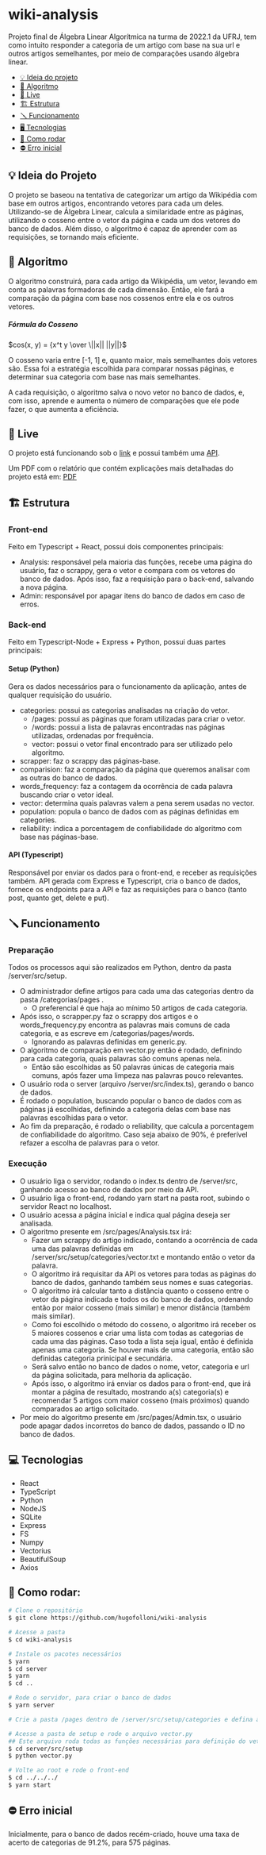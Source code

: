 # wiki-analysis
Projeto final de Álgebra Linear Algorítmica na turma de 2022.1 da UFRJ, tem como intuito responder a categoria de um artigo com base na sua url e outros artigos semelhantes, por meio de comparações usando álgebra linear. 

- [💡 Ideia do projeto](#ideia-do-projeto)
- [🧮 Algoritmo](#algoritmo)
- [🔴 Live](#live)
- [🏗️ Estrutura](#estrutura)
- [🪛 Funcionamento](#funcionamento)
- [🖥️ Tecnologias](#tecnologias)
- [📓 Como rodar](#como-rodar)
- [⛔ Erro inicial](#erro-inicial)


## 💡 Ideia do Projeto
O projeto se baseou na tentativa de categorizar um artigo da Wikipédia com base em outros artigos, encontrando vetores para cada um deles. Utilizando-se de Álgebra Linear, calcula a similaridade entre as páginas, utilizando o cosseno entre o vetor da página e cada um dos vetores do banco de dados. Além disso, o algoritmo é capaz de aprender com as requisições, se tornando mais eficiente.

## 🧮 Algoritmo 

O algoritmo construirá, para cada artigo da Wikipédia, um vetor, levando em conta as palavras formadoras de cada dimensão. Então, ele fará a comparação da página com base nos cossenos entre ela e os outros vetores.

##### Fórmula do Cosseno 
$cos(x, y) = {x^t y \over \||x|| ||y||}$


O cosseno varia entre [-1, 1] e, quanto maior, mais semelhantes dois vetores são. Essa foi a estratégia escolhida para comparar nossas páginas, e determinar sua categoria com base nas mais semelhantes.

A cada requisição, o algoritmo salva o novo vetor no banco de dados, e, com isso, aprende e aumenta o número de comparações que ele pode fazer, o que aumenta a eficiência.

## 🔴 Live 
O projeto está funcionando sob o [link](https://wiki-analysis.netlify.app/) e possui também uma [API](https://wiki-analysis-ala.herokuapp.com/api/).

Um PDF com o relatório que contém explicações mais detalhadas do projeto está em: [PDF](https://github.com/hugofolloni/wiki-analysis/blob/master/public/relatório.pdf)


## 🏗️ Estrutura 
### Front-end 
Feito em Typescript + React, possui dois componentes principais:
- Analysis: responsável pela maioria das funções, recebe uma página do usuário, faz o scrappy, gera o vetor e compara com os vetores do banco de dados. Após isso, faz a requisição para o back-end, salvando a nova página.
- Admin: responsável por apagar itens do banco de dados em caso de erros.
### Back-end
Feito em Typescript-Node + Express + Python, possui duas partes principais:
#### Setup (Python)
Gera os dados necessários para o funcionamento da aplicação, antes de qualquer requisição do usuário.
- categories: possui as categorias analisadas na criação do vetor.
    - /pages: possui as páginas que foram utilizadas para criar o vetor.
    - /words: possui a lista de palavras encontradas nas páginas utilizadas, ordenadas por frequência.
    - vector: possui o vetor final encontrado para ser utilizado pelo algoritmo.
- scrapper: faz o scrappy das páginas-base.
- comparision: faz a comparação da página que queremos analisar com as outras do banco de dados.
- words_frequency: faz a contagem da ocorrência de cada palavra buscando criar o vetor ideal.
- vector: determina quais palavras valem a pena serem usadas no vector.
- population: popula o banco de dados com as páginas definidas em categories.
- reliability: indica a porcentagem de confiabilidade do algoritmo com base nas páginas-base.
#### API (Typescript)
Responsável por enviar os dados para o front-end, e receber as requisições também.
API gerada com Express e Typescript, cria o banco de dados, fornece os endpoints para a API e faz as requisições para o banco (tanto post, quanto get, delete e put).

## 🪛 Funcionamento
### Preparação
Todos os processos aqui são realizados em Python, dentro da pasta /server/src/setup.
- O administrador define artigos para cada uma das categorias dentro da pasta /categorias/pages  .
    - O preferencial é que haja ao mínimo 50 artigos de cada categoria.
- Após isso, o scrapper.py faz o scrappy dos artigos e o words_frequency.py encontra as palavras mais comuns de cada categoria, e as escreve em /categorias/pages/words.
    - Ignorando as palavras definidas em generic.py.
- O algoritmo de comparação em vector.py então é rodado, definindo para cada categoria, quais palavras são comuns apenas nela.
    - Então são escolhidas as 50 palavras únicas de categoria mais comuns, após fazer uma limpeza nas palavras pouco relevantes.
- O usuário roda o server (arquivo /server/src/index.ts), gerando o banco de dados.
- É rodado o population, buscando popular o banco de dados com as páginas já escolhidas, definindo a categoria delas com base nas palavras escolhidas para o vetor.
- Ao fim da preparação, é rodado o reliability, que calcula a porcentagem de confiabilidade do algoritmo. Caso seja abaixo de 90%, é preferível refazer a escolha de palavras para o vetor.

### Execução
- O usuário liga o servidor, rodando o index.ts dentro de /server/src, ganhando acesso ao banco de dados por meio da API.
- O usuário liga o front-end, rodando yarn start na pasta root, subindo o servidor React no localhost.
- O usuário acessa a página inicial e indica qual página deseja ser analisada.
- O algoritmo presente em /src/pages/Analysis.tsx irá:
    - Fazer um scrappy do artigo indicado, contando a ocorrência de cada uma das palavras definidas em /server/src/setup/categories/vector.txt e montando então o vetor da palavra.
    - O algoritmo irá requisitar da API os vetores para todas as páginas do banco de dados, ganhando também seus nomes e suas categorias.
    - O algoritmo irá calcular tanto a distância quanto o cosseno entre o vetor da página indicada e todos os do banco de dados, ordenando então por maior cosseno (mais similar) e menor distância (também mais similar).
    - Como foi escolhido o método do cosseno, o algoritmo irá receber os 5 maiores cossenos e criar uma lista com todas as categorias de cada uma das páginas. Caso toda a lista seja igual, então é definida apenas uma categoria. Se houver mais de uma categoria, então são definidas categoria prinicipal e secundária.
    - Será salvo então no banco de dados o nome, vetor, categoria e url da página solicitada, para melhoria da aplicação.
    - Após isso, o algoritmo irá enviar os dados para o front-end, que irá montar a página de resultado, mostrando a(s) categoria(s) e recomendar 5 artigos com maior cosseno (mais próximos) quando comparados ao artigo solicitado.
- Por meio do algoritmo presente em /src/pages/Admin.tsx, o usuário pode apagar dados incorretos do banco de dados, passando o ID no banco de dados.

## 💻 Tecnologias
- React
- TypeScript
- Python
- NodeJS
- SQLite
- Express
- FS
- Numpy
- Vectorius
- BeautifulSoup
- Axios


## 📓 Como rodar:
```bash
# Clone o repositório 
$ git clone https://github.com/hugofolloni/wiki-analysis

# Acesse a pasta
$ cd wiki-analysis

# Instale os pacotes necessários
$ yarn
$ cd server 
$ yarn 
$ cd ..

# Rode o servidor, para criar o banco de dados
$ yarn server

# Crie a pasta /pages dentro de /server/src/setup/categories e defina as páginas que o algoritmo utilizará para aprender

# Acesse a pasta de setup e rode o arquivo vector.py
## Este arquivo roda todas as funções necessárias para definição do vetor
$ cd server/src/setup
$ python vector.py

# Volte ao root e rode o front-end
$ cd ../../../
$ yarn start

```
## ⛔ Erro inicial
Inicialmente, para o banco de dados recém-criado, houve uma taxa de acerto de categorias de 91.2%, para 575 páginas. 
